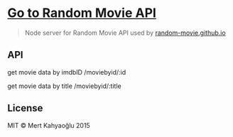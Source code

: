 # [Go to Random Movie API](https://random-movie.herokuapp.com)

> Node server for Random Movie API used by [random-movie.github.io](http://random-movie.github.io/)

## API

get movie data by imdbID
/moviebyid/:id

get movie data by title
/moviebyid/:title

## License

MIT © Mert Kahyaoğlu 2015
